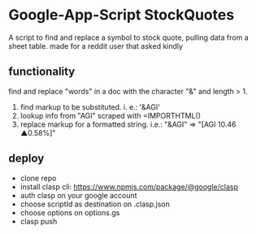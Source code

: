 
# Google-App-Script StockQuotes
A script to find and replace a symbol to stock quote, pulling data from a sheet table.
made for a reddit user that asked kindly

## functionality
find and replace "words" in a doc with the character "&" and length > 1.
1) find markup to be substituted. i. e.: '&AGI'
2) lookup info from "AGI" scraped with =IMPORTHTML()
3) replace markup for a formatted string. i.e.: "&AGI" => "[AGI 10.46 ▲0.58%]"

## deploy
- clone repo
- install clasp cli: https://www.npmjs.com/package/@google/clasp
- auth clasp on your google account
- choose scriptId as destination on .clasp.json
- choose options on options.gs
- clasp push

